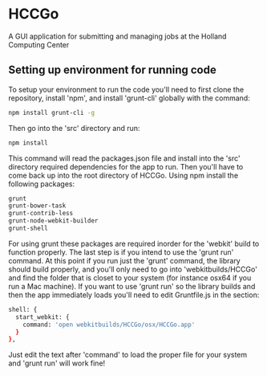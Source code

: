 # HCCGo
A GUI application for submitting and managing jobs at the Holland Computing Center

## Setting up environment for running code
To setup your environment to run the code you'll need to first clone the repository, install 'npm', and install 'grunt-cli' globally with the command:
```bash
npm install grunt-cli -g
```

Then go into the 'src' directory and run:
```bash
npm install
```

This command will read the packages.json file and install into the 'src' directory required dependencies for the app to run. Then you'll have to come back up into the root directory of HCCGo. Using npm install the following packages:
```bash
grunt
grunt-bower-task
grunt-contrib-less
grunt-node-webkit-builder
grunt-shell
```

For using grunt these packages are required inorder for the 'webkit' build to function properly. The last step is if you intend to use the 'grunt run' command. At this point if you run just the 'grunt' command, the library should build properly, and you'll only need to go into 'webkitbuilds/HCCGo' and find the folder that is closet to your system (for instance osx64 if you run a Mac machine). If you want to use 'grunt run' so the library builds and then the app immediately loads you'll need to edit Gruntfile.js in the section:
```bash
shell: {
  start_webkit: {
    command: 'open webkitbuilds/HCCGo/osx/HCCGo.app'
  }
},
```

Just edit the text after 'command' to load the proper file for your system and 'grunt run' will work fine!
